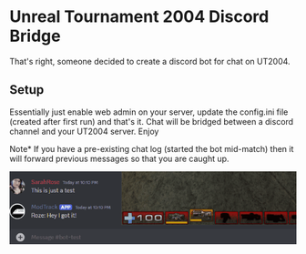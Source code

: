 # Unreal Tournament 2004 Discord Bridge

That's right, someone decided to create a discord bot for chat on UT2004.

## Setup

Essentially just enable web admin on your server, update the config.ini file (created after first run) and that's it.
Chat will be bridged between a discord channel and your UT2004 server. Enjoy

Note* If you have a pre-existing chat log (started the bot mid-match) then it will forward previous messages so that you are caught up.

![img](ut2004.gif)